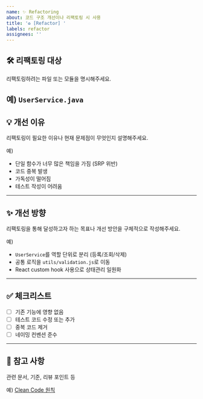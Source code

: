 ```yaml
---
name: ✨ Refactoring
about: 코드 구조 개선이나 리팩토링 시 사용
title: '♻️ [Refactor] '
labels: refactor
assignees: ''
---
```


## 🛠 리팩토링 대상

리팩토링하려는 파일 또는 모듈을 명시해주세요.

## 예) `UserService.java`

## 💡 개선 이유

리팩토링이 필요한 이유나 현재 문제점이 무엇인지 설명해주세요.

예)

- 단일 함수가 너무 많은 책임을 가짐 (SRP 위반)
- 코드 중복 발생
- 가독성이 떨어짐
- 테스트 작성이 어려움

---

## ✨ 개선 방향

리팩토링을 통해 달성하고자 하는 목표나 개선 방안을 구체적으로 작성해주세요.

예)

- `UserService`를 역할 단위로 분리 (등록/조회/삭제)
- 공통 로직을 `utils/validation.js`로 이동
- React custom hook 사용으로 상태관리 일원화

---

## ✅ 체크리스트

- [ ] 기존 기능에 영향 없음
- [ ] 테스트 코드 수정 또는 추가
- [ ] 중복 코드 제거
- [ ] 네이밍 컨벤션 준수

---

## 📎 참고 사항

관련 문서, 기준, 리뷰 포인트 등

예) [Clean Code 원칙](https://example.com/clean-code-guideline)
